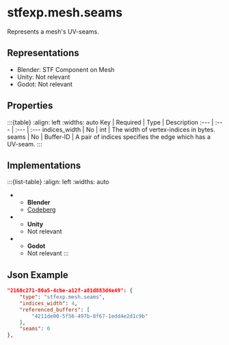 # stfexp.mesh.seams
Represents a mesh's UV-seams.

## Representations
* Blender: STF Component on Mesh
* Unity: Not relevant
* Godot: Not relevant

## Properties
:::{table}
:align: left
:widths: auto
Key | Required | Type | Description
:--- | :--- | :--- | :---
indices_width | No | int | The width of vertex-indices in bytes.
seams | No | Buffer-ID | A pair of indices specifies the edge which has a UV-seam.
:::

## Implementations
:::{list-table}
:align: left
:widths: auto
*	- **Blender**
	- [Codeberg](https://codeberg.org/emperorofmars/stf_blender/src/branch/master/stfblender/stf_modules/expanded/stfexp_mesh_seams.py)
*	- **Unity**
	- Not relevant
*	- **Godot**
	- Not relevant
:::

## Json Example
```json
"2160c271-80a5-4cbe-a12f-a81d883d4e49": {
	"type": "stfexp.mesh.seams",
	"indices_width": 4,
	"referenced_buffers": [
		"4211de00-5f56-497b-8f67-1edd4e2d1c9b"
	],
	"seams": 0
},
```
